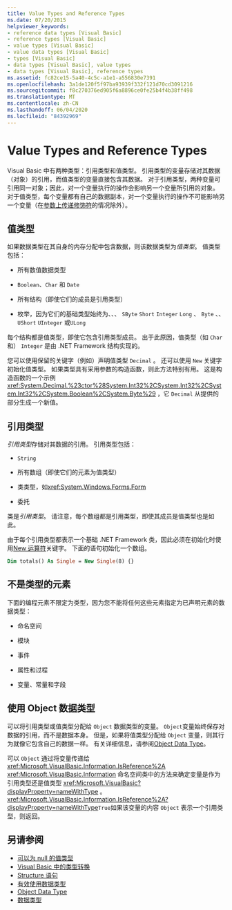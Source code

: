 ```yaml
---
title: Value Types and Reference Types
ms.date: 07/20/2015
helpviewer_keywords:
- reference data types [Visual Basic]
- reference types [Visual Basic]
- value types [Visual Basic]
- value data types [Visual Basic]
- types [Visual Basic]
- data types [Visual Basic], value types
- data types [Visual Basic], reference types
ms.assetid: fc82ce15-5a40-4c5c-a1e1-a556830e7391
ms.openlocfilehash: 3a1de120f5f97ba93939f332f121d70cd3091216
ms.sourcegitcommit: f8c270376ed905f6a8896ce0fe25b4f4b38ff498
ms.translationtype: MT
ms.contentlocale: zh-CN
ms.lasthandoff: 06/04/2020
ms.locfileid: "84392969"
---
```

# <a name="value-types-and-reference-types"></a>Value Types and Reference Types
Visual Basic 中有两种类型：引用类型和值类型。 引用类型的变量存储对其数据（对象）的引用，而值类型的变量直接包含其数据。 对于引用类型，两种变量可引用同一对象；因此，对一个变量执行的操作会影响另一个变量所引用的对象。 对于值类型，每个变量都有自己的数据副本，对一个变量执行的操作不可能影响另一个变量（在[参数上传递修饰符](../../../language-reference/modifiers/byref.md)的情况除外）。
  
## <a name="value-types"></a>值类型  
 如果数据类型在其自身的内存分配中包含数据，则该数据类型为*值类型*。 值类型包括：  
  
- 所有数值数据类型  
  
- `Boolean`、`Char` 和 `Date`  
  
- 所有结构（即使它们的成员是引用类型）  
  
- 枚举，因为它们的基础类型始终为、、、 `SByte` `Short` `Integer` `Long` 、 `Byte` 、、 `UShort` `UInteger` 或`ULong`  
  
 每个结构都是值类型，即使它包含引用类型成员。 出于此原因，值类型（如 `Char` 和） `Integer` 是由 .NET Framework 结构实现的。  
  
 您可以使用保留的关键字（例如）声明值类型 `Decimal` 。 还可以使用 `New` 关键字初始化值类型。 如果类型具有采用参数的构造函数，则此方法特别有用。 这是构造函数的一个示例 <xref:System.Decimal.%23ctor%28System.Int32%2CSystem.Int32%2CSystem.Int32%2CSystem.Boolean%2CSystem.Byte%29> ，它 `Decimal` 从提供的部分生成一个新值。  
  
## <a name="reference-types"></a>引用类型  
 *引用类型*存储对其数据的引用。 引用类型包括：  
  
- `String`  
  
- 所有数组（即使它们的元素为值类型）  
  
- 类类型，如<xref:System.Windows.Forms.Form>  
  
- 委托  
  
 类是*引用类型*。 请注意，每个数组都是引用类型，即使其成员是值类型也是如此。  
  
 由于每个引用类型都表示一个基础 .NET Framework 类，因此必须在初始化时使用[New 运算符](../../../language-reference/operators/new-operator.md)关键字。 下面的语句初始化一个数组。  
  
```vb  
Dim totals() As Single = New Single(8) {}  
```  
  
## <a name="elements-that-are-not-types"></a>不是类型的元素  
 下面的编程元素不限定为类型，因为您不能将任何这些元素指定为已声明元素的数据类型：  
  
- 命名空间  
  
- 模块  
  
- 事件  
  
- 属性和过程  
  
- 变量、常量和字段  
  
## <a name="working-with-the-object-data-type"></a>使用 Object 数据类型  
 可以将引用类型或值类型分配给 `Object` 数据类型的变量。 `Object`变量始终保存对数据的引用，而不是数据本身。 但是，如果将值类型分配给 `Object` 变量，则其行为就像它包含自己的数据一样。 有关详细信息，请参阅[Object Data Type](../../../language-reference/data-types/object-data-type.md)。  
  
 可以 `Object` 通过将变量传递给 <xref:Microsoft.VisualBasic.Information.IsReference%2A> <xref:Microsoft.VisualBasic.Information> 命名空间类中的方法来确定变量是作为引用类型还是值类型 <xref:Microsoft.VisualBasic?displayProperty=nameWithType> 。 <xref:Microsoft.VisualBasic.Information.IsReference%2A?displayProperty=nameWithType>`True`如果该变量的内容 `Object` 表示一个引用类型，则返回。  
  
## <a name="see-also"></a>另请参阅

- [可以为 null 的值类型](nullable-value-types.md)
- [Visual Basic 中的类型转换](type-conversions.md)
- [Structure 语句](../../../language-reference/statements/structure-statement.md)
- [有效使用数据类型](efficient-use-of-data-types.md)
- [Object Data Type](../../../language-reference/data-types/object-data-type.md)
- [数据类型](index.md)
